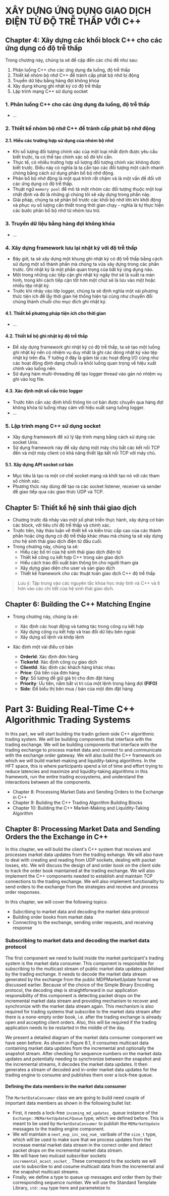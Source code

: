 ﻿# XÂY DỰNG ỨNG DỤNG GIAO DỊCH ĐIỆN TỬ ĐỘ TRỄ THẤP VỚI C++

## Chapter 4: Xây dựng các khối block C++ cho các ứng dụng có độ trễ thấp
Trong chương này, chúng ta sẽ đề cập đến các chủ đề như sau:
1. Phân luồng C++ cho các ứng dụng đa luồng, độ trễ thấp
2. Thiết kế nhóm bộ nhớ C++ để tránh cấp phát bộ nhớ bị động 
3. Truyền dữ liệu bằng hàng đợi không khóa 
4. Xây dụng khung ghi nhật ký có độ trễ thấp 
5. Lập trình mạng C++ sử dụng socket

### 1. Phân luồng C++ cho các ứng dụng đa luồng, độ trễ thấp
- ...
### 2. Thiết kế nhóm bộ nhớ C++ để tránh cấp phát bộ nhớ động
#### 2.1. Hiểu các trường hợp sử dụng của nhóm bộ nhớ 
- Khi số lượng đối tượng chính xác của một loại nhất định được yêu cầu 
biết trước, ta có thể tạo chính xác số đó khi cần. 
- Thực tế, có nhiều trường hợp số lượng đối tượng chính xác không được biết trước. Điều này có nghĩa là ta cần tạo các đối tượng một cách nhanh chóng bằng cách sử dụng phân bổ bộ nhớ động. 
- Phân bổ bộ nhớ động là một quá trình rất chậm và là một vấn đề đối với các ứng dụng có độ trễ thấp. 
- Thuật ngữ `memory pool` để mô tả một nhóm các đối tượng thuộc một loại nhất định và đó là những gì chúng tôi sẽ xây dựng trong phần này. 
- Giải pháp, chúng ta sẽ phân bổ trước các khối bộ nhớ lớn khi khởi động và phục vụ số lượng cần thiết trong thời gian chạy - nghĩa là tự thực hiện các bước phân bổ bộ nhớ từ nhóm lưu trữ.
### 3. Truyền dữ liệu bằng hàng đợi không khóa 
- ...
### 4. Xây dựng framework lưu lại nhật ký với độ trễ thấp 
- Bây giờ, ta sẽ xây dựng một khung ghi nhật ký có độ trễ thấp bằng cách sử dụng một số thành phần 
mà chúng ta vừa xây dựng trong các phần trước. Ghi nhật ký là 
một phần quan trọng của bất kỳ ứng dụng nào.
- Một trong những các tiếp cận ghi nhật ký ngây thơ sẽ là xuất 
ra màn hình, trong khi cách tiếp cận tốt hơn một chút sẽ là lưu 
vào một hoặc nhiều tệp nhật ký.
- Trước khi nhảy vào lớp logger, chúng ta sẽ định nghĩa một vài
phương thức tiện ích để lấy thời gian hệ thống hiện tại cũng
như chuyển đổi chúng thành chuỗi cho mục đích ghi nhật ký.
#### 4.1. Thiết kế phương pháp tiện ích cho thời gian 
- ...
#### 4.2. Thiết kế bộ ghi nhật ký độ trễ thấp 
- Để xây dựng framework ghi nhật ký có độ trễ thấp, ta sẽ tạo một luồng
ghi nhật ký nền có nhiệm vụ duy nhất là ghi các dòng nhật ký vào tệp nhật
ký trên đĩa. Ý tưởng ở đây là giảm tải các hoạt động I/O cũng như các hoạt
động định dạng chuỗi ra khỏi luồng quan trọng về hiệu xuất chính vào luồng 
nền.
- Sử dụng hàm multi-threading để tạo logger thread vào gán nó nhiệm vụ ghi
vào log file. 
#### 4.3. Xác định một số cấu trúc logger 
- Trước tiên cần xác định khối thông tin cơ bản được chuyển qua hàng đợi
không khóa từ luồng nhạy cảm với hiệu xuất sang luồng logger.
- ...
### 5. Lập trình mạng C++ sử dụng socket 
- Xây dựng framework để xử lý lập trình mạng bằng cách sử dựng các socket 
Unix. 
- Sử dụng framework này để xây dựng một máy chủ bắt các kết nối TCP đến và
một máy client có khả năng thiết lập kết nối TCP với máy chủ.
#### 5.1. Xây dựng API socket cơ bản 
- Mục tiêu là tạo ra một cơ chế socket mạng và khởi tạo nó với các tham
số chính xác. 
- Phương thức này dùng để tạo ra các socket listener, receiver và sender 
để giao tiếp qua các giao thức UDP và TCP.

## Chapter 5: Thiết kế hệ sinh thái giao dịch 
- Chương trước đã nhảy vào một số phát triển thực hành, xây dựng cơ bản 
 các block, với tiêu chí độ trễ thấp và chính xác.
- Trước tiên, hãy thảo luận về thiết kế và kiến trúc cấp cao của các thành
phần hoặc ứng dụng có độ trễ thấp khác nhau mà chúng ta sẽ xây dựng cho hệ 
sinh thái giao dịch điện tử đầu cuối.
- Trong chương này, chúng ta sẽ:
    - Hiểu các bố trí của hệ sinh thái giao dịch điện tử
    - Thiết kế công cụ kết hợp C++ trong sàn giao dịch 
    - Hiểu cách trao đổi xuất bản thông tin cho người tham gia 
    - Xây dựng giao diện cho user và sàn giao dịch 
    - Thiết kế framework cho các thuật toán giao dịch C++ độ trễ thấp
> Lưu ý: Tập trung vào các nguyên tắc khoa học máy tính và C++ và ít hơn 
vào các chi tiết của hệ sinh thái giao dịch. 

## Chapter 6: Building the C++ Matching Engine 
- Trong chương này, chúng ta sẽ:
    - Xác định các hoạt động và tương tác trong công cụ kết hợp 
    - Xây dựng công cụ kết hợp và trao đổi dữ liệu bên ngoài 
    - Xây dựng sổ lệnh và khớp lệnh 

- Xác định một vài điều cơ bản 
    - **OrderId**: Xác định đơn hàng
    - **TickerId**: Xác định công cụ giao dịch 
    - **ClientId**: Xác định các khách hàng khác nhau 
    - **Price**: Giá tiền của đơn hàng 
    - **Qty**: Số lượng để giữ giá trị cho đơn đặt hàng 
    - **Priority**: Ưu tiên, nắm bắt vị trí của một lệnh trong hàng đợi **(FIFO)** 
    - **Side**: Để biểu thị bên mua / bán của một đơn đặt hàng 

# Part 3: Buiding Real-Time C++ Algorithmic Trading Systems 

In this part, we will start building the tradin gclient-side C++ algorithmic trading 
system. We will be building components that interface with the trading exchange. We 
will be building components that interface with the trading exchange to process market 
data and connect to and communicate with the exchange order gateway. We will also build 
the C++ framework on which we will build market-making and liquidity-taking algorithms. 
In the HFT space, this is where participants spend a lot of time and effort trying to reduce latencies and maximize and liquidity-taking algorithms in this framework, run the 
entire trading ecosystems, and understand the interactions between all the components. 

* Chapter 8: Processing Market Data and Sending Orders to the Exchange in C++ 
* Chapter 9: Building the C++ Trading Algorithm Building Blocks 
* Chapter 10: Building the C++ Market-Making and Liquidity-Taking Algorithm 

## Chapter 8: Processing Market Data and Sending Orders the the Exchange in C++
In this chapter, we will build the client's C++ system that receives and processes 
market data updates from the trading exhange. We will also have to deal with creating 
and reading from UDP sockets, dealing with packet losses, etc. We will discuss the 
design of and order book on the client side to track the order book maintained at the
trading exchange. We will also implement the C++ components needed to establish and 
maintain TCP connections to the trading exchange. We will also implement functionality
to send orders to the exchange from the strategies and receive and process order responses. 

In this chapter, we will cover the following topics:
- Subcribing to market data and decoding the market data protocol 
- Building order books from market data 
- Connecting to the exchange, sending order requests, and receiving response

### Subscribing to market data and decoding the market data protocol 
The first component we need to build inside the market participant's trading system is the market data consumer. This component is responsible for subscribing to the multicast stream of public market data updates published by the trading exchange. It needs to decode the market data stream generated by the exchange from the public MDPMarketUpdate format we discussed earlier. Because of the choice of the Simple Binary Encoding protocol, the decoding step is straightforward in our application responsibility of this component is 
detecting packet drops on the incremental market data stream and providing mechanism to 
recover and synchronize with the market data stream again. This mechanism is also required for trading systems that subscribe to the market data stream after there is a none-empty order book, i.e. after the trading exchange is already open and accepting client orders. Also, this will be required if the trading application needs to be restarted in the middle of the day. 

We present a detailed diagram of the market data consumer component we have seen before. As
shown in Figure 8.1, it consumes multicast data containing market data updates from the incremental and optionally the snapshot stream. After checking for sequence numbers on the market data updates and potentially needing to synchronize between the snapshot and the 
incremental streams, it decodes the market data updates. It then generates a stream of decoded and in-order market data updates for the trading engine to consume and publishes 
them over a lock-free queue.

#### Defining the data members in the market data consumer 
The `MarketDataConsumer` class we are going to build need couple of important data members as shown in the following bullet list:
- First, it needs a lock-free `incoming_md_updates_` queue instance of the `Exchange::MEMarketUpdateLFQueue` type, which we defined before. This is meant to be used by `MarketDataConsumer` to publish the `MEMarketUpdate` messages to the trading engine component. 
- We will maintain a `next_exp_inc_seq_num_` varibale of the `size_t` type, which will be used to make sure that we process updates from the increase mental market data stream in the correct order and detect packet drops on the incremental market data stream. 
- We will have two mulcast subscriber sockets `incremental_mcast_socket_`. These correspond to the sockets we will use to subscribe to and cosume multicast data from the incremental and the snapshot multicast streams. 
- Finally, we define a type to queue up messages and order them by their corresponding sequence number. We will use the Standard Template Library, `std::map` type here and parameteize to 